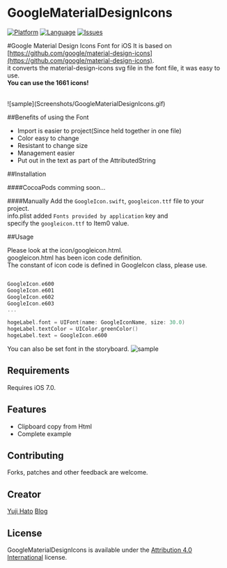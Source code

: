 GoogleMaterialDesignIcons
=========================

[![Platform](http://img.shields.io/badge/platform-ios-blue.svg?style=flat
)](https://developer.apple.com/iphone/index.action)
[![Language](http://img.shields.io/badge/language-swift-brightgreen.svg?style=flat
)](https://developer.apple.com/swift)
[![Issues](https://img.shields.io/github/issues/dekatotoro/GoogleMaterialDesignIcons.svg?style=flat
)](https://github.com/dekatotoro/GoogleMaterialDesignIcons/issues?state=open)

#Google Material Design Icons Font for iOS
It is based on [https://github.com/google/material-design-icons](https://github.com/google/material-design-icons).  
it converts the material-design-icons svg file in the font file, it was easy to use.  
**You can use the 1661 icons!**  

<br>
![sample](Screenshots/GoogleMaterialDesignIcons.gif)
  
  

##Benefits of using the Font
- Import is easier to project(Since held together in one file)
- Color easy to change
- Resistant to change size
- Management easier
- Put out in the text as part of the AttributedString
  

##Installation

####CocoaPods
comming soon...

####Manually
Add the `GoogleIcon.swift`, `googleicon.ttf` file to your project.   
info.plist added `Fonts provided by application` key and  
specify the `googleicon.ttf` to Item0 value.

##Usage


Please look at the icon/googleicon.html.   
googleicon.html has been icon code definition.  
The constant of icon code is defined in GoogleIcon class, please use.

```swift

GoogleIcon.e600
GoogleIcon.e601
GoogleIcon.e602
GoogleIcon.e603
...

hogeLabel.font = UIFont(name: GoogleIconName, size: 30.0)
hogeLabel.textColor = UIColor.greenColor()
hogeLabel.text = GoogleIcon.e600

```

You can also be set font in the storyboard.
![sample](Screenshots/GoogleMaterialDesignIconsLabel.png)

## Requirements
Requires iOS 7.0.

## Features
- Clipboard copy from Html
- Complete example

## Contributing

Forks, patches and other feedback are welcome.

## Creator

[Yuji Hato](https://github.com/dekatotoro) 
[Blog](http://buzzmemo.blogspot.jp/)

## License
GoogleMaterialDesignIcons is available under the [Attribution 4.0 International](http://creativecommons.org/licenses/by/4.0/) license.
